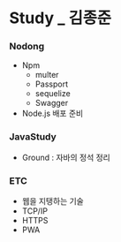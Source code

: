 # Study _ 김종준



### Nodong

- Npm
  - multer
  - Passport
  - sequelize
  - Swagger
- Node.js 배포 준비




### JavaStudy

- Ground : 자바의 정석 정리



### ETC

- 웹을 지탱하는 기술
- TCP/IP
- HTTPS
- PWA

